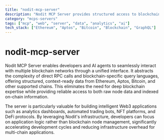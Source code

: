 ```yaml
---
title: "nodit-mcp-server"
description: "Nodit MCP Server provides structured access to blockchain data across Ethereum, Aptos, Bitcoin, and other major networks for AI agents and developers."
category: "mcps-servers"
tags: ["mcp", "web", "server", "data", "analytics", "ai"]
tech_stack: ["Ethereum", "Aptos", "Bitcoin", "Blockchain", "GraphQL"]
---
```


# nodit-mcp-server

Nodit MCP Server enables developers and AI agents to seamlessly interact with multiple blockchain networks through a unified interface. It abstracts the complexity of direct RPC calls and blockchain-specific query languages, offering structured, context-ready data from Ethereum, Aptos, Bitcoin, and other supported chains. This eliminates the need for deep blockchain expertise while providing reliable access to both raw node data and indexed on-chain information.

The server is particularly valuable for building intelligent Web3 applications such as analytics dashboards, automated trading bots, NFT platforms, and DeFi protocols. By leveraging Nodit's infrastructure, developers can focus on application logic rather than blockchain node management, significantly accelerating development cycles and reducing infrastructure overhead for multi-chain applications.
